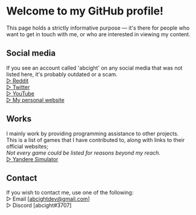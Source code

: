 # Welcome to my GitHub profile!  
This page holds a strictly informative purpose — it's there for people who want to get in touch with me, or who are interested in viewing my content.

## Social media  
If you see an account called 'abcight' on any social media that was not listed here, it's probably outdated or a scam.  
[▷ Reddit](https://reddit.com/u/abcightdev)  
[▷ Twitter](https://twitter.com/abcight)  
[▷ YouTube](https://www.youtube.com/channel/UCS2kzII_zLKUGwcXu5AYK8g)  
[▷ My personal website](https://www.abcight.xyz)  

## Works  
I mainly work by providing programming assistance to other projects.  
This is a list of games that I have contributed to, along with links to their official websites;  
_Not every game could be listed for reasons beyond my reach._  
[▷ Yandere Simulator](https://www.yanderesimulator.com)  

## Contact  
If you wish to contact me, use one of the following:  
▷ Email [abcightdev@gmail.com]  
▷ Discord [abcight#3707]  
